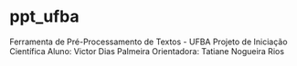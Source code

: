 # ppt_ufba
Ferramenta de Pré-Processamento de Textos - UFBA
Projeto de Iniciação Científica
Aluno: Victor Dias Palmeira
Orientadora: Tatiane Nogueira Rios
